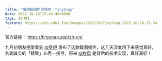 ```yaml
---
title: "精致截图扩展推荐：TinySnap"
date: 2022-10-16T15:49:48+0800
tags: [折腾]
feature: https://cdn.edui.fun/images/2022/10/TinySnap-2022-10-16-15.54.04.png.webp
---
```


官方链接： <https://tinysnap.app/zh-cn/>

九月初朋友圈里看到 [@罗伊](https://dearroy.com/) 发布了这款截图插件，这几天深度用下来感觉真好，名副其实的「精致」👍再一搜寻，原来 [@牧风](https://github.com/iMuFeng) 是背后的技术实现，真好真好！